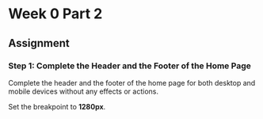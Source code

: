 # Week 0 Part 2

## Assignment

### Step 1: Complete the Header and the Footer of the Home Page

Complete the header and the footer of the home page for both desktop and mobile devices without any effects or actions.

Set the breakpoint to **1280px**.
